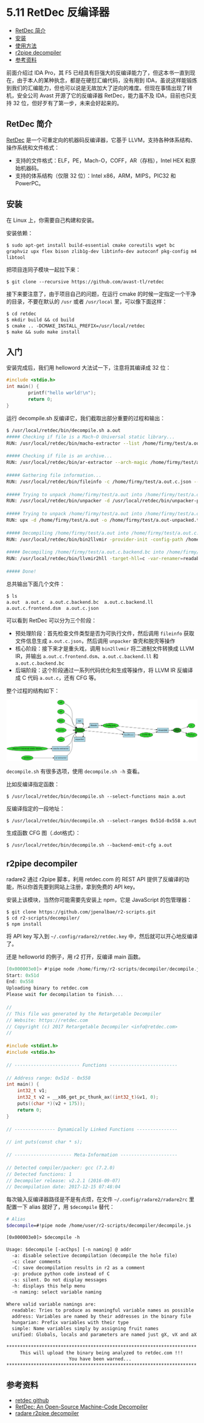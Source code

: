 # 5.11 RetDec 反编译器

- [RetDec 简介](#retdec-简介)
- [安装](#安装)
- [使用方法](#使用方法)
- [r2pipe decompiler](#r2pipe-decompiler)
- [参考资料](#参考资料)


前面介绍过 IDA Pro，其 F5 已经具有巨强大的反编译能力了，但这本书一直到现在，由于本人的某种执念，都是在硬怼汇编代码，没有用到 IDA，虽说这样能锻炼到我们的汇编能力，但也可以说是无故加大了逆向的难度。但现在事情出现了转机，安全公司 Avast 开源了它的反编译器 RetDec，能力虽不及 IDA，目前也只支持 32 位，但好歹有了第一步，未来会好起来的。

## RetDec 简介
[RetDec](https://retdec.com/) 是一个可重定向的机器码反编译器，它基于 LLVM，支持各种体系结构、操作系统和文件格式：
- 支持的文件格式：ELF，PE，Mach-O，COFF，AR（存档），Intel HEX 和原始机器码。
- 支持的体系结构（仅限 32 位）：Intel x86，ARM，MIPS，PIC32 和 PowerPC。


## 安装
在 Linux 上，你需要自己构建和安装。

安装依赖：
```
$ sudo apt-get install build-essential cmake coreutils wget bc graphviz upx flex bison zlib1g-dev libtinfo-dev autoconf pkg-config m4 libtool
```
把项目连同子模块一起拉下来：
```
$ git clone --recursive https://github.com/avast-tl/retdec
```
接下来要注意了，由于项目自己的问题，在运行 cmake 的时候一定指定一个干净的目录，不要在默认的 `/usr` 或者 `/usr/local` 里，可以像下面这样：
```
$ cd retdec
$ mkdir build && cd build
$ cmake .. -DCMAKE_INSTALL_PREFIX=/usr/local/retdec
$ make && sudo make install
```


## 入门
安装完成后，我们用 helloword 大法试一下，注意将其编译成 32 位：
```C
#include <stdio.h>
int main() {
        printf("hello world!\n");
        return 0;
}
```
运行 decompile.sh 反编译它，我们截取出部分重要的过程和输出：
```sh
$ /usr/local/retdec/bin/decompile.sh a.out
##### Checking if file is a Mach-O Universal static library...
RUN: /usr/local/retdec/bin/macho-extractor --list /home/firmy/test/a.out

##### Checking if file is an archive...
RUN: /usr/local/retdec/bin/ar-extractor --arch-magic /home/firmy/test/a.out

##### Gathering file information...
RUN: /usr/local/retdec/bin/fileinfo -c /home/firmy/test/a.out.c.json --similarity /home/firmy/test/a.out --no-hashes=all --crypto /usr/local/retdec/bin/../share/generic/yara_patterns/signsrch/signsrch.yara

##### Trying to unpack /home/firmy/test/a.out into /home/firmy/test/a.out-unpacked.tmp by using generic unpacker...
RUN: /usr/local/retdec/bin/unpacker -d /usr/local/retdec/bin/unpacker-plugins -o /home/firmy/test/a.out-unpacked.tmp /home/firmy/test/a.out

##### Trying to unpack /home/firmy/test/a.out into /home/firmy/test/a.out-unpacked.tmp by using UPX...
RUN: upx -d /home/firmy/test/a.out -o /home/firmy/test/a.out-unpacked.tmp

##### Decompiling /home/firmy/test/a.out into /home/firmy/test/a.out.c.backend.bc...
RUN: /usr/local/retdec/bin/bin2llvmir -provider-init -config-path /home/firmy/test/a.out.c.json -decoder -disable-inlining -disable-simplify-libcalls -inst-opt -verify -volatilize -instcombine -reassociate -volatilize -control-flow -cfg-fnc-detect -main-detection -register -stack -control-flow -cond-branch-opt -syscalls -idioms-libgcc -constants -param-return -local-vars -type-conversions -simple-types -generate-dsm -remove-asm-instrs -select-fncs -unreachable-funcs -type-conversions -stack-protect -verify -instcombine -tbaa -targetlibinfo -basicaa -domtree -simplifycfg -domtree -early-cse -lower-expect -targetlibinfo -tbaa -basicaa -globalopt -mem2reg -instcombine -simplifycfg -basiccg -domtree -early-cse -lazy-value-info -jump-threading -correlated-propagation -simplifycfg -instcombine -simplifycfg -reassociate -domtree -loops -loop-simplify -lcssa -loop-rotate -licm -lcssa -instcombine -scalar-evolution -loop-simplifycfg -loop-simplify -aa -loop-accesses -loop-load-elim -lcssa -indvars -loop-idiom -loop-deletion -memdep -gvn -memdep -sccp -instcombine -lazy-value-info -jump-threading -correlated-propagation -domtree -memdep -dse -dce -bdce -adce -die -simplifycfg -instcombine -strip-dead-prototypes -globaldce -constmerge -constprop -instnamer -domtree -instcombine -never-returning-funcs -adapter-methods -class-hierarchy -instcombine -tbaa -targetlibinfo -basicaa -domtree -simplifycfg -domtree -early-cse -lower-expect -targetlibinfo -tbaa -basicaa -globalopt -mem2reg -instcombine -simplifycfg -basiccg -domtree -early-cse -lazy-value-info -jump-threading -correlated-propagation -simplifycfg -instcombine -simplifycfg -reassociate -domtree -loops -loop-simplify -lcssa -loop-rotate -licm -lcssa -instcombine -scalar-evolution -loop-simplifycfg -loop-simplify -aa -loop-accesses -loop-load-elim -lcssa -indvars -loop-idiom -loop-deletion -memdep -gvn -memdep -sccp -instcombine -lazy-value-info -jump-threading -correlated-propagation -domtree -memdep -dse -dce -bdce -adce -die -simplifycfg -instcombine -strip-dead-prototypes -globaldce -constmerge -constprop -instnamer -domtree -instcombine -simple-types -stack-ptr-op-remove -type-conversions -idioms -instcombine -global-to-local -dead-global-assign -instcombine -stack-protect -phi2seq -o /home/firmy/test/a.out.c.backend.bc

##### Decompiling /home/firmy/test/a.out.c.backend.bc into /home/firmy/test/a.out.c...
RUN: /usr/local/retdec/bin/llvmir2hll -target-hll=c -var-renamer=readable -var-name-gen=fruit -var-name-gen-prefix= -call-info-obtainer=optim -arithm-expr-evaluator=c -validate-module -llvmir2bir-converter=orig -o /home/firmy/test/a.out.c /home/firmy/test/a.out.c.backend.bc -enable-debug -emit-debug-comments -config-path=/home/firmy/test/a.out.c.json

##### Done!
```
总共输出下面几个文件：
```
$ ls
a.out  a.out.c  a.out.c.backend.bc  a.out.c.backend.ll  a.out.c.frontend.dsm  a.out.c.json
```
可以看到 RetDec 可以分为三个阶段：
- 预处理阶段：首先检查文件类型是否为可执行文件，然后调用 `fileinfo` 获取文件信息生成 `a.out.c.json`，然后调用 `unpacker` 查壳和脱壳等操作
- 核心阶段：接下来才是重头戏，调用 `bin2llvmir` 将二进制文件转换成 LLVM IR，并输出 `a.out.c.frontend.dsm`、`a.out.c.backend.ll` 和 `a.out.c.backend.bc`
- 后端阶段：这个阶段通过一系列代码优化和生成等操作，将 LLVM IR 反编译成 C 代码 `a.out.c`，还有 CFG 等。

整个过程的结构如下：

![](../pic/5.11_top_level.png)

`decompile.sh` 有很多选项，使用 `decompile.sh -h` 查看。

比如反编译指定函数：
```
$ /usr/local/retdec/bin/decompile.sh --select-functions main a.out
```
反编译指定的一段地址：
```
$ /usr/local/retdec/bin/decompile.sh --select-ranges 0x51d-0x558 a.out
```
生成函数 CFG 图（.dot格式）：
```
$ /usr/local/retdec/bin/decompile.sh --backend-emit-cfg a.out
```


## r2pipe decompiler
radare2 通过 r2pipe 脚本，利用 retdec.com 的 REST API 提供了反编译的功能，所以你首先要到网站上注册，拿到免费的 API key。

安装上该模块，当然你可能需要先安装上 npm，它是 JavaScript 的包管理器：
```
$ git clone https://github.com/jpenalbae/r2-scripts.git
$ cd r2-scripts/decompiler/
$ npm install
```
将 API key 写入到 `~/.config/radare2/retdec.key` 中，然后就可以开心地反编译了。

还是 helloworld 的例子，用 r2 打开，反编译 main 函数。
```c
[0x000003e0]> #!pipe node /home/firmy/r2-scripts/decompiler/decompile.js @ main
Start: 0x51d
End: 0x558
Uploading binary to retdec.com
Please wait for decompilation to finish....

//
// This file was generated by the Retargetable Decompiler
// Website: https://retdec.com
// Copyright (c) 2017 Retargetable Decompiler <info@retdec.com>
//

#include <stdint.h>
#include <stdio.h>

// ------------------------ Functions -------------------------

// Address range: 0x51d - 0x558
int main() {
    int32_t v1;
    int32_t v2 = __x86_get_pc_thunk_ax((int32_t)&v1, 0);
    puts((char *)(v2 + 175));
    return 0;
}

// --------------- Dynamically Linked Functions ---------------

// int puts(const char * s);

// --------------------- Meta-Information ---------------------

// Detected compiler/packer: gcc (7.2.0)
// Detected functions: 1
// Decompiler release: v2.2.1 (2016-09-07)
// Decompilation date: 2017-12-15 07:48:04
```
每次输入反编译器路径是不是有点烦，在文件 `~/.config/radare2/radare2rc` 里配置一下 alias 就好了，用 `$decompile` 替代：
```sh
# Alias
$decompile=#!pipe node /home/user/r2-scripts/decompiler/decompile.js
```
```
[0x000003e0]> $decompile -h

Usage: $decompile [-acChps] [-n naming] @ addr
  -a: disable selective decompilation (decompile the hole file)
  -c: clear comments
  -C: save decompilation results in r2 as a comment
  -p: produce python code instead of C
  -s: silent. Do not display messages
  -h: displays this help menu
  -n naming: select variable naming

Where valid variable namings are:
  readable: Tries to produce as meaningful variable names as possible
  address: Variables are named by their addresses in the binary file
  hungarian: Prefix variables with their type
  simple: Name variables simply by assigning fruit names
  unified: Globals, locals and parameters are named just gX, vX and aX

**********************************************************************
     This will upload the binary being analyzed to retdec.com !!!
                       You have been warned...
**********************************************************************
```


## 参考资料
- [retdec github](https://github.com/avast-tl/retdec)
- [RetDec: An Open-Source Machine-Code Decompiler](https://retdec.com/web/files/publications/retdec-slides-botconf-2017.pdf)
- [radare r2pipe decompiler](https://github.com/jpenalbae/r2-scripts/tree/master/decompiler)
